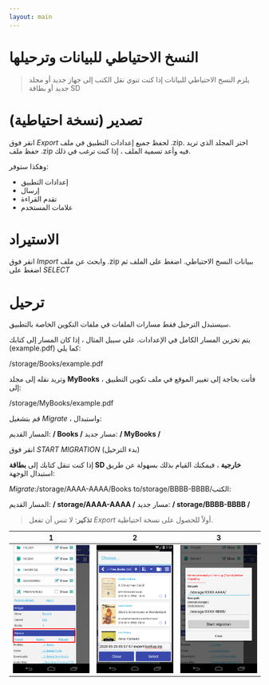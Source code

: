 ```yaml
---
layout: main
---
```


# النسخ الاحتياطي للبيانات وترحيلها

> يلزم النسخ الاحتياطي للبيانات إذا كنت تنوي نقل الكتب إلى جهاز جديد أو مجلد جديد أو بطاقة SD

# تصدير (نسخة احتياطية)

انقر فوق _Export_ لحفظ جميع إعدادات التطبيق في ملف .zip. اختر المجلد الذي تريد حفظ ملف .zip فيه وأعد تسمية الملف ، إذا كنت ترغب في ذلك.

وهكذا ستوفر:

* إعدادات التطبيق
* إرسال
* تقدم القراءة
* علامات المستخدم
 
# الاستيراد

انقر فوق _Import_ وابحث عن ملف .zip ببيانات النسخ الاحتياطي. اضغط على الملف ثم اضغط على _SELECT_

# ترحيل

سيستبدل الترحيل فقط مسارات الملفات في ملفات التكوين الخاصة بالتطبيق.

يتم تخزين المسار الكامل في الإعدادات. على سبيل المثال ، إذا كان المسار إلى كتابك (example.pdf) كما يلي:

/storage/Books/example.pdf

وتريد نقله إلى مجلد **MyBooks** ، فأنت بحاجة إلى تغيير الموقع في ملف تكوين التطبيق إلى:

/storage/MyBooks/example.pdf

قم بتشغيل _Migrate_ ، واستبدال:

المسار القديم: **/ Books /**
مسار جديد: **/ MyBooks /**

انقر فوق _START MIGRATION_ (بدء الترحيل)

إذا كنت تنقل كتابك إلى **بطاقة SD خارجية** ، فيمكنك القيام بذلك بسهولة عن طريق استبدال الوجهة:

_Migrate_:/storage/AAAA-AAAA/Books to/storage/BBBB-BBBB/الكتب:

المسار القديم: **/ storage/AAAA-AAAA /**
مسار جديد: **/ storage/BBBB-BBBB /**

> **تذكير**: لا تنس أن تفعل _Export_ أولاً للحصول على نسخة احتياطية.

|1|2|3|
|-|-|-|
|![](1.png)|![](2.png)|![](3.png)|
